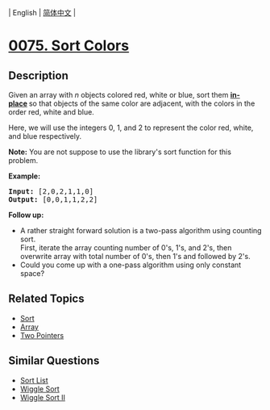 
| English | [简体中文](README.md) |

# [0075. Sort Colors](https://leetcode-cn.com/problems/sort-colors/)

## Description

<p>Given an array with <em>n</em> objects colored red, white or blue, sort them <strong><a href="https://en.wikipedia.org/wiki/In-place_algorithm" target="_blank">in-place</a>&nbsp;</strong>so that objects of the same color are adjacent, with the colors in the order red, white and blue.</p>

<p>Here, we will use the integers 0, 1, and 2 to represent the color red, white, and blue respectively.</p>

<p><strong>Note:</strong>&nbsp;You are not suppose to use the library&#39;s sort function for this problem.</p>

<p><strong>Example:</strong></p>

<pre>
<strong>Input:</strong> [2,0,2,1,1,0]
<strong>Output:</strong> [0,0,1,1,2,2]</pre>

<p><strong>Follow up:</strong></p>

<ul>
	<li>A rather straight forward solution is a two-pass algorithm using counting sort.<br />
	First, iterate the array counting number of 0&#39;s, 1&#39;s, and 2&#39;s, then overwrite array with total number of 0&#39;s, then 1&#39;s and followed by 2&#39;s.</li>
	<li>Could you come up with a&nbsp;one-pass algorithm using only constant space?</li>
</ul>


## Related Topics

- [Sort](https://leetcode-cn.com/tag/sort)
- [Array](https://leetcode-cn.com/tag/array)
- [Two Pointers](https://leetcode-cn.com/tag/two-pointers)

## Similar Questions

- [Sort List](../sort-list/README_EN.md)
- [Wiggle Sort](../wiggle-sort/README_EN.md)
- [Wiggle Sort II](../wiggle-sort-ii/README_EN.md)
